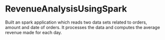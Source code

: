 <H1> RevenueAnalysisUsingSpark</H1>

Built an spark application which reads two data sets related to orders, amount and  date of orders. 
It processes the data and  computes the average revenue made for  each day.
